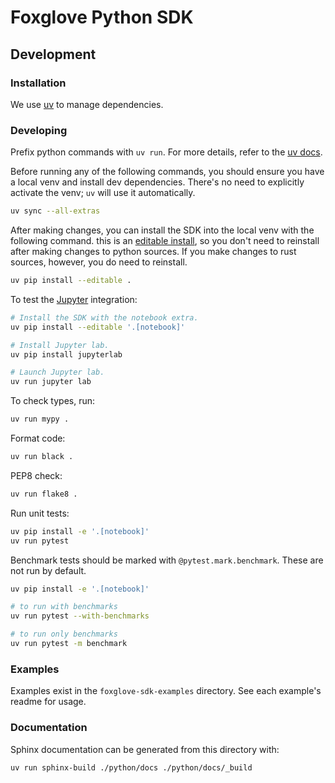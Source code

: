 # Foxglove Python SDK

## Development

### Installation

We use [uv](https://docs.astral.sh/uv/getting-started/installation/) to manage dependencies.

### Developing

Prefix python commands with `uv run`. For more details, refer to the [uv docs](https://docs.astral.sh/uv/).

Before running any of the following commands, you should ensure you have a local
venv and install dev dependencies. There's no need to explicitly activate the
venv; `uv` will use it automatically.

```sh
uv sync --all-extras
```

After making changes, you can install the SDK into the local venv with the
following command. this is an [editable
install](https://setuptools.pypa.io/en/latest/userguide/development_mode.html),
so you don't need to reinstall after making changes to python sources. If you
make changes to rust sources, however, you do need to reinstall.

```sh
uv pip install --editable .
```

To test the [Jupyter](https://jupyter.org) integration:

```sh
# Install the SDK with the notebook extra.
uv pip install --editable '.[notebook]'

# Install Jupyter lab.
uv pip install jupyterlab

# Launch Jupyter lab.
uv run jupyter lab
```

To check types, run:

```sh
uv run mypy .
```

Format code:

```sh
uv run black .
```

PEP8 check:

```sh
uv run flake8 .
```

Run unit tests:

```sh
uv pip install -e '.[notebook]'
uv run pytest
```

Benchmark tests should be marked with `@pytest.mark.benchmark`. These are not run by default.

```sh
uv pip install -e '.[notebook]'

# to run with benchmarks
uv run pytest --with-benchmarks

# to run only benchmarks
uv run pytest -m benchmark
```

### Examples

Examples exist in the `foxglove-sdk-examples` directory. See each example's readme for usage.

### Documentation

Sphinx documentation can be generated from this directory with:

```sh
uv run sphinx-build ./python/docs ./python/docs/_build
```

